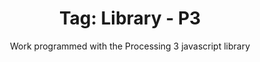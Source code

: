 ---
layout: portfolio
title: 'Tag: Library - P3'
subtitle: Work programmed with the Processing 3 javascript library 
permalink: /portfolio/tags/library/p3
type: tag
uid: p3
pagination:
    enabled: true
    tag: [p3]
---